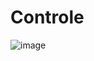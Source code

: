 # Controle

![image](https://user-images.githubusercontent.com/115998313/198334499-21be8c38-5ae4-4502-8028-7a12f1c5e11c.png)
